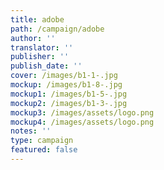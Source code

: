 ```yaml
---
title: adobe
path: /campaign/adobe
author: ''
translator: ''
publisher: ''
publish_date: ''
cover: /images/b1-1-.jpg
mockup: /images/b1-8-.jpg
mockup1: /images/b1-5-.jpg
mockup2: /images/b1-3-.jpg
mockup3: /images/assets/logo.png
mockup4: /images/assets/logo.png
notes: ''
type: campaign
featured: false
---
```



